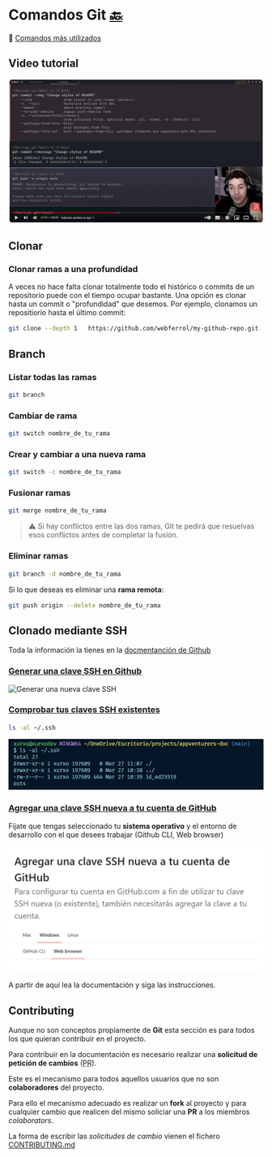 # Comandos Git [🔙](/)

:link: [Comandos más utilizados](https://training.github.com/downloads/es_ES/github-git-cheat-sheet/)

## Video tutorial

[![Alt text](./images/midudev-git-tutorial.webp)](https://www.youtube.com/watch?v=niPExbK8lSw&t=2265s)

## Clonar

### Clonar ramas a una profundidad

A veces no hace falta clonar totalmente todo el histórico o commits de un repositorio puede con el tiempo ocupar bastante. Una opción es clonar hasta un commit o "profundidad" que desemos. Por ejemplo, clonamos un repositiorio hasta el último commit:

```sh
git clone --depth 1   https://github.com/webferrol/my-github-repo.git
```

## Branch

### Listar todas las ramas

```sh
git branch
```

### Cambiar de rama

```sh
git switch nombre_de_tu_rama
```

### Crear y cambiar a una nueva rama

```sh
git switch -c nombre_de_tu_rama
```

### Fusionar ramas

```sh
git merge nombre_de_tu_rama
```

>⚠️ Si hay conflictos entre las dos ramas, Git te pedirá que resuelvas esos conflictos antes de completar la fusión.

### Eliminar ramas

```sh
git branch -d nombre_de_tu_rama
```

Si lo que deseas es eliminar una **rama remota**:

```sh
git push origin --delete nombre_de_tu_rama
```

## Clonado mediante SSH

Toda la información la tienes en la [docmentanción de Github](https://docs.github.com/es/authentication/connecting-to-github-with-ssh/generating-a-new-ssh-key-and-adding-it-to-the-ssh-agent)

### [Generar una clave SSH en Github](https://docs.github.com/es/authentication/connecting-to-github-with-ssh/generating-a-new-ssh-key-and-adding-it-to-the-ssh-agent#generating-a-new-ssh-key)

![Generar una nueva clave SSH](https://github.com/webferrol/appventurers-doc/assets/35032717/3d6668bd-f15b-412c-93bc-a3aed203ef60)

### [Comprobar tus claves SSH existentes](https://docs.github.com/es/authentication/connecting-to-github-with-ssh/checking-for-existing-ssh-keys#checking-for-existing-ssh-keys)

```sh
ls -al ~/.ssh
```

![Comprobar tus claves SSH existentes](./images/comprobar-claves-ssh-existentes.webp)

### [Agregar una clave SSH nueva a tu cuenta de GitHub](https://docs.github.com/es/authentication/connecting-to-github-with-ssh/adding-a-new-ssh-key-to-your-github-account?platform=windows&tool=webui)

Fíjate que tengas seleccionado tu **sistema operativo** y el entorno de desarrollo con el que desees trabajar (Github CLI, Web browser)

![Selecciona correctamente tu sistema operativo y tu entorno de desarrollo](./images/agregar-clave-ssh-nueva-a-tu-cuenta-github.webp)

A partir de aquí lea la documentación y siga las instrucciones.

## Contributing

Aunque no son conceptos propiamente de **Git** esta sección es para todos los que quieran contribuir en el proyecto.

Para contribuir en la documentación es necesario realizar una **solicitud de petición de cambios** (<abbr title="Pull Request">PR</abbr>).

Este es el mecanismo para todos aquellos usuarios que no son **colaboradores** del proyecto. 

Para ello el mecanismo adecuado es realizar un **fork** al proyecto y para cualquier cambio que realicen del mismo soliciar una **PR** a los miembros *colaborators*.

La forma de escribir las *solicitudes de cambio* vienen el fichero [CONTRIBUTING.md](/CONTRIBUTING.md)
